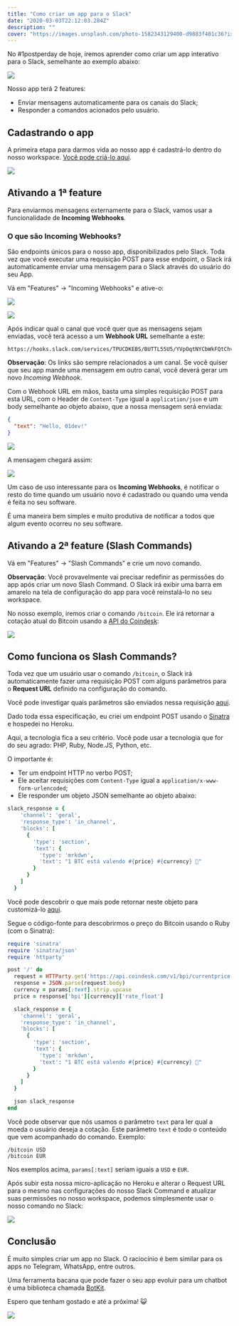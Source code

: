 ```yaml
---
title: "Como criar um app para o Slack"
date: "2020-03-03T22:12:03.284Z"
description: ""
cover: "https://images.unsplash.com/photo-1582343129400-d9883f401c36?ixlib=rb-1.2.1&ixid=eyJhcHBfaWQiOjEyMDd9&auto=format&fit=crop&w=1352&q=80"
---
```


No #1postperday de hoje, iremos aprender como criar um app interativo para o Slack, semelhante ao exemplo abaixo:

![](./Screenshot_20200303_145048.png)

Nosso app terá 2 features:

- Enviar mensagens automaticamente para os canais do Slack;
- Responder a comandos acionados pelo usuário.

## Cadastrando o app

A primeira etapa para darmos vida ao nosso app é cadastrá-lo dentro do nosso workspace. [Você pode criá-lo aqui](https://api.slack.com/apps?new_app=1).

![](./Screenshot_20200303_145908.png)

## Ativando a 1ª feature

Para enviarmos mensagens externamente para o Slack, vamos usar a funcionalidade de **Incoming Webhooks**.

### O que são Incoming Webhooks?

São endpoints únicos para o nosso app, disponibilizados pelo Slack. Toda vez que você executar uma requisição POST para esse endpoint, o Slack irá automaticamente enviar uma mensagem para o Slack através do usuário do seu App.

Vá em "Features" -> "Incoming Webhooks" e ative-o:

![](./gif1.gif)

![](./gif2.gif)

Após indicar qual o canal que você quer que as mensagens sejam enviadas, você terá acesso a um **Webhook URL** semelhante a este:

```
https://hooks.slack.com/services/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
```

**Observação**: Os links são sempre relacionados a um canal. Se você quiser que seu app mande uma mensagem em outro canal, você deverá gerar um novo _Incoming Webhook_.

Com o Webhook URL em mãos, basta uma simples requisição POST para esta URL, com o Header de `Content-Type` igual a `application/json` e um body semelhante ao objeto abaixo, que a nossa mensagem será enviada:

```json
{
  "text": "Hello, 01dev!"
}
```

![](./gif3.gif)

A mensagem chegará assim:

![](./Screenshot_20200303_150929.png)

Um caso de uso interessante para os **Incoming Webhooks**, é notificar o resto do time quando um usuário novo é cadastrado ou quando uma venda é feita no seu software.

É uma maneira bem simples e muito produtiva de notificar a todos que algum evento ocorreu no seu software.

## Ativando a 2ª feature (Slash Commands)

Vá em "Features" -> "Slash Commands" e crie um novo comando.

**Observação**: Você provavelmente vai precisar redefinir as permissões do app após criar um novo Slash Command. O Slack irá exibir uma barra em amarelo na tela de configuração do app para você reinstalá-lo no seu workspace.

No nosso exemplo, iremos criar o comando `/bitcoin`. Ele irá retornar a cotação atual do Bitcoin usando a [API do Coindesk](https://api.coindesk.com/v1/bpi/currentprice.json):

![](./Screenshot_20200303_155627.png)

## Como funciona os Slash Commands?

Toda vez que um usuário usar o comando `/bitcoin`, o Slack irá automaticamente fazer uma requisição POST com alguns parâmetros para o **Request URL** definido na configuração do comando.

Você pode investigar quais parâmetros são enviados nessa requisição [aqui](https://api.slack.com/interactivity/slash-commands).

Dado toda essa especificação, eu criei um endpoint POST usando o [Sinatra](http://sinatrarb.com/) e hospedei no Heroku.

Aqui, a tecnologia fica a seu critério. Você pode usar a tecnologia que for do seu agrado: PHP, Ruby, Node.JS, Python, etc.

O importante é:

- Ter um endpoint HTTP no verbo POST;
- Ele aceitar requisições com `Content-Type` igual a `application/x-www-form-urlencoded`;
- Ele responder um objeto JSON semelhante ao objeto abaixo:

```ruby
slack_response = {
    'channel': 'geral',
    'response_type': 'in_channel',
    'blocks': [
      {
        'type': 'section',
        'text': {
          'type': 'mrkdwn',
          'text': "1 BTC está valendo #{price} #{currency} 🦄"
        }
      }
    ]
  }
```

Você pode descobrir o que mais pode retornar neste objeto para customizá-lo [aqui](https://api.slack.com/interactivity/slash-commands).

Segue o código-fonte para descobrirmos o preço do Bitcoin usando o Ruby (com o Sinatra):

```ruby
require 'sinatra'
require 'sinatra/json'
require 'httparty'

post '/' do
  request = HTTParty.get('https://api.coindesk.com/v1/bpi/currentprice.json')
  response = JSON.parse(request.body)
  currency = params[:text].strip.upcase
  price = response['bpi'][currency]['rate_float']

  slack_response = {
    'channel': 'geral',
    'response_type': 'in_channel',
    'blocks': [
      {
        'type': 'section',
        'text': {
          'type': 'mrkdwn',
          'text': "1 BTC está valendo #{price} #{currency} 🦄"
        }
      }
    ]
  }

  json slack_response
end
```

Você pode observar que nós usamos o parâmetro `text` para ler qual a moeda o usuário deseja a cotação. Este parâmetro `text` é todo o conteúdo que vem acompanhado do comando. Exemplo:

```
/bitcoin USD
/bitcoin EUR
```

Nos exemplos acima, `params[:text]` seriam iguais a `USD` e `EUR`.

Após subir esta nossa micro-aplicação no Heroku e alterar o Request URL para o mesmo nas configurações do nosso Slack Command e atualizar suas permissões no nosso workspace, podemos simplesmente usar o nosso comando no Slack:

![](./gif4.gif)

## Conclusão

É muito simples criar um app no Slack. O raciocínio é bem similar para os apps no Telegram, WhatsApp, entre outros.

Uma ferramenta bacana que pode fazer o seu app evoluir para um chatbot é uma biblioteca chamada [BotKit](https://botkit.ai/).

Espero que tenham gostado e até a próxima! 😺

![](https://media.giphy.com/media/KPGLbBdxRbehi/giphy.gif)
